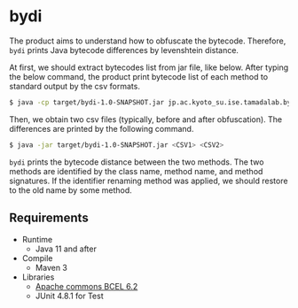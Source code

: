 # bydi

The product aims to understand how to obfuscate the bytecode.
Therefore, `bydi` prints Java bytecode differences by levenshtein distance.


At first, we should extract bytecodes list from jar file, like below.
After typing the below command, the product print bytecode list of each method to standard output by the csv formats.

```sh
$ java -cp target/bydi-1.0-SNAPSHOT.jar jp.ac.kyoto_su.ise.tamadalab.bydi.extractor.Main <JARFILE>
```

Then, we obtain two csv files (typically, before and after obfuscation).
The differences are printed by the following command.

```sh
$ java -jar target/bydi-1.0-SNAPSHOT.jar <CSV1> <CSV2>
```

`bydi` prints the bytecode distance between the two methods.
The two methods are identified by the class name, method name, and method signatures.
If the identifier renaming method was applied, we should restore to the old name by some method.

## Requirements

* Runtime
    * Java 11 and after
* Compile
    * Maven 3
* Libraries
    * [Apache commons BCEL 6.2](http://commons.apache.org/proper/commons-bcel/)
    * JUnit 4.8.1 for Test
